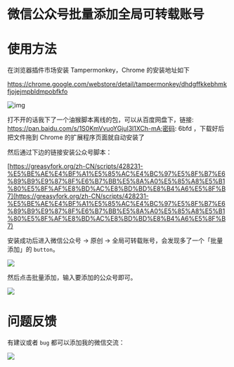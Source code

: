 # 微信公众号批量添加全局可转载账号

# 使用方法

在浏览器插件市场安装 Tampermonkey，Chrome 的安装地址如下

https://chrome.google.com/webstore/detail/tampermonkey/dhdgffkkebhmkfjojejmpbldmpobfkfo



![img](https://p0.meituan.net/voice/28ce63ca15877276ee8cc5fa5d0be03a37166.png)

打不开的话我下了一个油猴脚本离线的包，可以从百度网盘下，链接: https://pan.baidu.com/s/1S0KmVvuoYGjul3l1XCh-mA;密码: 6bfd ，下载好后把文件拖到 Chrome 的扩展程序页面就自动安装了

然后通过下边的链接安装公众号脚本：

[https://greasyfork.org/zh-CN/scripts/428231-%E5%BE%AE%E4%BF%A1%E5%85%AC%E4%BC%97%E5%8F%B7%E6%89%B9%E9%87%8F%E6%B7%BB%E5%8A%A0%E5%85%A8%E5%B1%80%E5%8F%AF%E8%BD%AC%E8%BD%BD%E8%B4%A6%E5%8F%B7](https://greasyfork.org/zh-CN/scripts/428231-%E5%BE%AE%E4%BF%A1%E5%85%AC%E4%BC%97%E5%8F%B7%E6%89%B9%E9%87%8F%E6%B7%BB%E5%8A%A0%E5%85%A8%E5%B1%80%E5%8F%AF%E8%BD%AC%E8%BD%BD%E8%B4%A6%E5%8F%B7)

安装成功后进入微信公众号 -> 原创 -> 全局可转载账号，会发现多了一个「批量添加」的 `button`。

![](https://windliangblog.oss-cn-beijing.aliyuncs.com/mp1.jpg)

然后点击批量添加，输入要添加的公众号即可。

![](https://windliangblog.oss-cn-beijing.aliyuncs.com/mp2.jpg)

# 问题反馈

有建议或者 `bug` 都可以添加我的微信交流：

![](https://windliang.oss-cn-beijing.aliyuncs.com/wechat.jpg)